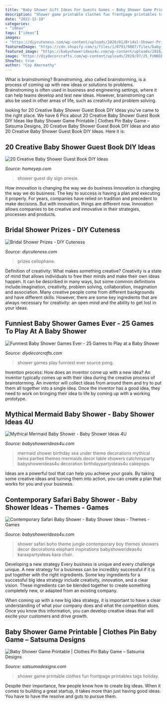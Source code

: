 ```yaml
---
title: "Baby Shower Gift Ideas For Guests Games ~ Baby Shower Game Printable"
description: "Shower game printable clothes fun frontpage printables tags holiday"
date: "2022-12-19"
categories:
- "ideas"
tags: ["ideas"]
images:
- "https://diycuteness.com/wp-content/uploads/2020/01/Bridal-Shower-Prizes-10.jpg"
featuredImage: "https://cdn.shopify.com/s/files/1/0791/9807/files/baby_shower_game_ideas_2.jpg?v=1498674394"
featured_image: "https://babyshowerideas4u.com/wp-content/uploads/2016/07/Contemporary-Safari-Baby-Shower-Elephant.jpg"
image: "https://diydecorcrafts.com/wp-content/uploads/2019/07/25_FUNNIEST_BABY_SHOWER_GAMES_EVER_-_Games_to_Play_at_a_Baby_Shower.jpg"
ShowToc: true
author: "Coy Abernathy"
---
```



What is brainstroming?
Brainstroming, also called brainstorming, is a process of coming up with new ideas or solutions to problems. Brainstroming is often used in business and engineering settings, where it can help teams develop and test new ideas. However, brainstroming can also be used in other areas of life, such as creativity and problem solving.

	

		
looking for 20 Creative Baby Shower Guest Book DIY Ideas you've came to the right place. We have 6 Pics about 20 Creative Baby Shower Guest Book DIY Ideas like Baby Shower Game Printable | Clothes Pin Baby Game – Satsuma Designs, 20 Creative Baby Shower Guest Book DIY Ideas and also 20 Creative Baby Shower Guest Book DIY Ideas. Here it is:
		
    
## 20 Creative Baby Shower Guest Book DIY Ideas

<img loading=lazy src="http://homeyep.com/wp-content/uploads/2017/04/baby-shower-guest-book/12-baby-shower-guest-book-diy-ideas.jpg" onerror="this.onerror=null;this.src='https://tse2.mm.bing.net/th?id=OIP.j0AZBtVOUGwL9050ovFvLwHaLK&amp;pid=15.1';" alt="20 Creative Baby Shower Guest Book DIY Ideas">

_Source: homeyep.com_

>shower guest diy sign onesie. 

	

How innovation is changing the way we do business
Innovation is changing the way we do business. The key to success is having a plan and executing it properly. For years, companies have relied on tradition and precedent to make decisions. But with innovation, things are different now. Innovation allows companies to be creative and innovative in their strategies, processes and products.

    
## Bridal Shower Prizes - DIY Cuteness

<img loading=lazy src="https://diycuteness.com/wp-content/uploads/2020/01/Bridal-Shower-Prizes-10.jpg" onerror="this.onerror=null;this.src='https://tse1.mm.bing.net/th?id=OIP.C7mj-5ZOKD1tXtTYEy1RyQHaJ4&amp;pid=15.1';" alt="Bridal Shower Prizes - DIY Cuteness">

_Source: diycuteness.com_

>prizes cellophane. 

	

Definition of creativity: What makes something creative?
Creativity is a state of mind that allows individuals to free their minds and make their own ideas happen. It can be described in many ways, but some common definitions include:imagination, creativity, problem solving, collaboration, imagination and association. 
Many creative people come from different backgrounds and have different skills. However, there are some key ingredients that are always necessary for creativity: an open mind and the ability to get lost in your ideas.

    
## Funniest Baby Shower Games Ever - 25 Games To Play At A Baby Shower

<img loading=lazy src="https://diydecorcrafts.com/wp-content/uploads/2019/07/25_FUNNIEST_BABY_SHOWER_GAMES_EVER_-_Games_to_Play_at_a_Baby_Shower.jpg" onerror="this.onerror=null;this.src='https://tse2.mm.bing.net/th?id=OIP.xtUj8Wus31sKv7UXurXXUgHaJX&amp;pid=15.1';" alt="Funniest Baby Shower Games Ever - 25 Games to Play at a Baby Shower">

_Source: diydecorcrafts.com_

>shower games play funniest ever source pong. 

	

Invention process: How does an inventor come up with a new idea?
An inventor typically comes up with their idea during the creative process of brainstorming. An inventor will collect ideas from around them and try to put them all together into a single idea. Once the inventor has a good idea, they need to work on bringing their idea to life by coming up with a working prototype.

    
## Mythical Mermaid Baby Shower - Baby Shower Ideas 4U

<img loading=lazy src="https://babyshowerideas4u.com/wp-content/uploads/2016/06/Mythical-Mermaid-Baby-Shower-Decor.jpg" onerror="this.onerror=null;this.src='https://tse4.mm.bing.net/th?id=OIP.7VUwObHYNN6sIatg4hIHMAHaJ2&amp;pid=15.1';" alt="Mythical Mermaid Baby Shower - Baby Shower Ideas 4U">

_Source: babyshowerideas4u.com_

>mermaid shower birthday sea under theme decorations mythical twins parties themes mermaids decor table showers catchmyparty babyshowerideas4u decoration birthdaypartyideas4u cakepops. 

	

Ideas are a powerful tool that can help you achieve your goals. By taking some creative ideas and turning them into action, you can create a plan that works for you and your business.

    
## Contemporary Safari Baby Shower - Baby Shower Ideas - Themes - Games

<img loading=lazy src="https://babyshowerideas4u.com/wp-content/uploads/2016/07/Contemporary-Safari-Baby-Shower-Elephant.jpg" onerror="this.onerror=null;this.src='https://tse1.mm.bing.net/th?id=OIP.z28td5wVGpMgUMEUOy1bggHaJv&amp;pid=15.1';" alt="Contemporary Safari Baby Shower - Baby Shower Ideas - Themes - Games">

_Source: babyshowerideas4u.com_

>shower safari boho theme jungle contemporary boy themes showers decor decorations elephant inspirations babyshowerideas4u karaspartyideas kara chair. 

	

Developing a new strategy
Every business is unique and every challenge unique. A new strategy for a business can be incredibly successful if it is put together with the right ingredients. 
Some key ingredients for a successful big idea strategy include creativity, innovation, and a clear vision. These ingredients can be blended together to create something completely new, or adapted from an existing company. 

When coming up with a new big idea strategy, it is important to have a clear understanding of what your company does and what the competition does. Once you know this information, you can develop creative ideas that will excite your customers and drive growth.

    
## Baby Shower Game Printable | Clothes Pin Baby Game – Satsuma Designs

<img loading=lazy src="https://cdn.shopify.com/s/files/1/0791/9807/files/baby_shower_game_ideas_2.jpg?v=1498674394" onerror="this.onerror=null;this.src='https://tse4.mm.bing.net/th?id=OIP.Md5vvxJchiCu65l37C_N_wHaLD&amp;pid=15.1';" alt="Baby Shower Game Printable | Clothes Pin Baby Game – Satsuma Designs">

_Source: satsumadesigns.com_

>shower game printable clothes fun frontpage printables tags holiday. 

	

Despite their importance, few people know how to create big ideas. When it comes to building a great startup, it takes more than just having good ideas. You have to have the resolve and guts to pursue them.

